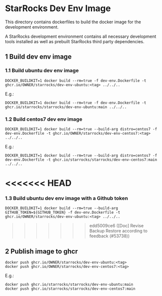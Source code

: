 # StarRocks Dev Env Image
This directory contains dockerfiles to build the docker image for the development environment.

A StarRocks development environment contains all necessary development tools installed as well as prebuilt StarRocks third
party dependencies.

## 1 Build dev env image

### 1.1 Build ubuntu dev env image
```
DOCKER_BUILDKIT=1 docker build --rm=true -f dev-env.Dockerfile -t ghcr.io/OWNER/starrocks/dev-env-ubuntu:<tag> ../../..
```
E.g.:
```shell
DOCKER_BUILDKIT=1 docker build --rm=true -f dev-env.Dockerfile -t ghcr.io/starrocks/starrocks/dev-env-ubuntu:main ../../..
```
### 1.2 Build centos7 dev env image
```
DOCKER_BUILDKIT=1 docker build --rm=true --build-arg distro=centos7 -f dev-env.Dockerfile -t ghcr.io/OWNER/starrocks/dev-env-centos7:<tag> ../../..
```
E.g.:
```shell
DOCKER_BUILDKIT=1 docker build --rm=true --build-arg distro=centos7 -f dev-env.Dockerfile -t ghcr.io/starrocks/starrocks/dev-env-centos7:main ../../..
```
<<<<<<< HEAD
=======
### 1.3 Build ubuntu dev env image with a Github token
```
DOCKER_BUILDKIT=1 docker build --rm=true --build-arg GITHUB_TOKEN=${GITHUB_TOKEN} -f dev-env.Dockerfile -t ghcr.io/OWNER/starrocks/dev-env-ubuntu:<tag> ../../..
```
>>>>>>> edd5009ce6 ([Doc] Revise Backup Restore according to feedback (#53738))

## 2 Publish image to ghcr
```
docker push ghcr.io/OWNER/starrocks/dev-env-ubuntu:<tag>
docker push ghcr.io/OWNER/starrocks/dev-env-centos7:<tag>
```
E.g.:
```shell
docker push ghcr.io/starrocks/starrocks/dev-env-ubuntu:main
docker push ghcr.io/starrocks/starrocks/dev-env-centos7:main
```
